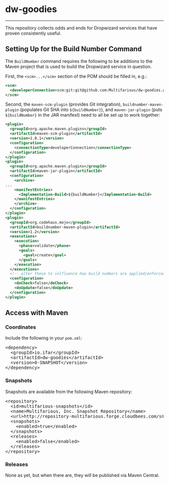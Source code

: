 # dw-goodies
----

This repository collects odds and ends for Dropwizard services that have proven consistently useful.

## Setting Up for the Build Number Command

The `BuildNumber` command requires the following to be additions to the Maven project that is used to build the Dropwizard service in question.

First, the `<scm>...</scm>` section of the POM should be filled in, e.g.:

```xml
<scm>
  <developerConnection>scm:git:git@github.com:Multifarious/dw-goodies.git</developerConnection>
</scm>
```

Second, the `maven-scm-plugin` (provides Git integration), `buildnumber-maven-plugin` (populates Git SHA into `${buildNumber}`), and `maven-jar-plugin` (puts `${buildNumber}` in the JAR manifest) need to all be set up to work together:

```xml
<plugin>
  <groupId>org.apache.maven.plugins</groupId>
  <artifactId>maven-scm-plugin</artifactId>
  <version>1.8.1</version>
  <configuration>
    <connectionType>developerConnection</connectionType>
  </configuration>
</plugin>
<plugin>
  <groupId>org.apache.maven.plugins</groupId>
  <artifactId>maven-jar-plugin</artifactId>
  <configuration>
    <archive>
...
    <manifestEntries>
      <Implementation-Build>${buildNumber}</Implementation-Build>
    </manifestEntries>
    </archive>
  </configuration>
</plugin>
<plugin>
  <groupId>org.codehaus.mojo</groupId>
  <artifactId>buildnumber-maven-plugin</artifactId>
  <version>1.2</version>
  <executions>
    <execution>
      <phase>validate</phase>
      <goals>
        <goal>create</goal>
      </goals>
    </execution>
  </executions>
  <!-- alter these to inlfluence how build numbers are applied/enforced w.r.t. local changes and upstream -->
  <configuration>
    <doCheck>false</doCheck>
    <doUpdate>false</doUpdate>
  </configuration>
</plugin>
```

## Access with Maven

### Coordinates

Include the following in your `pom.xml`:

<pre>
&lt;dependency>
  &lt;groupId>io.ifar&lt;/groupId>
  &lt;artifactId>dw-goodies&lt;/artifactId>
  &lt;version>0-SNAPSHOT&lt;/version>
&lt;/dependency>
</pre>

### Snapshots

Snapshots are available from the following Maven repository:

<pre>
&lt;repository>
  &lt;id>multifarious-snapshots&lt;/id>
  &lt;name>Multifarious, Inc. Snapshot Repository&lt;/name>
  &lt;url>http://repository-multifarious.forge.cloudbees.com/snapshot/&lt;/url>
  &lt;snapshots>
    &lt;enabled>true&lt;/enabled>
  &lt;/snapshots>
  &lt;releases>
    &lt;enabled>false&lt;/enabled>
  &lt;/releases>
&lt;/repository>
</pre>

### Releases

None as yet, but when there are, they will be published via Maven Central.
